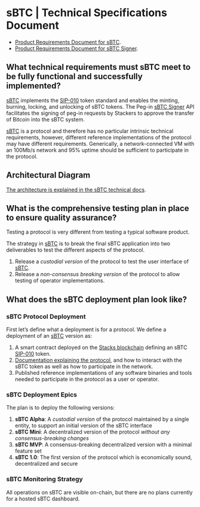 # sBTC | Technical Specifications Document

- [Product Requirements Document for sBTC](sbtc-prd.md).
- [Product Requirements Document for sBTC Signer](sbtc-signer-prd.md).

## What technical requirements must sBTC meet to be fully functional and successfully implemented?

[sBTC](./../sBTC-FAQ.md) implements the [SIP-010](https://github.com/stacksgov/sips/blob/main/sips/sip-010/sip-010-fungible-token-standard.md) token standard and enables the minting, burning, locking, and unlocking of sBTC tokens. The Peg-in [sBTC Signer](./sbtc-signer-prd.md) API facilitates the signing of peg-in requests by Stackers to approve the transfer of Bitcoin into the sBTC system.

[sBTC](./../sBTC-FAQ.md) is a protocol and therefore has no particular intrinsic technical requirements, however, different reference implementations of the protocol may have different requirements. Generically, a network-connected VM with an 100Mb/s network and 95% uptime should be sufficient to participate in the protocol.

## Architectural Diagram

[The architecture is explained in the sBTC technical docs](https://github.com/stacks-network/sbtc-docs/blob/master/src/architecture.md).

## What is the comprehensive testing plan in place to ensure quality assurance?

Testing a protocol is very different from testing a typical software product.

The strategy in [sBTC](./../sBTC-FAQ.md) is to break the final sBTC application into two deliverables to test the different aspects of the protocol.

1. Release a _custodial version_ of the protocol to test the user interface of [sBTC](./../sBTC-FAQ.md).
2. Release a _non-consensus breaking version_ of the protocol to allow testing of operator implementations.

## What does the sBTC deployment plan look like?

### sBTC Protocol Deployment

First let’s define what a deployment is for a protocol. We define a deployment of an [sBTC](./../sBTC-FAQ.md) version as:

1. A smart contract deployed on the [Stacks blockchain](https://github.com/stacks-network/stacks-blockchain/) defining an sBTC [SIP-010](https://github.com/stacksgov/sips/blob/main/sips/sip-010/sip-010-fungible-token-standard.md) token.
2. [Documentation explaining the protocol](https://github.com/stacks-network/sbtc-docs), and how to interact with the sBTC token as well as how to participate in the network.
3. Published reference implementations of any software binaries and tools needed to participate in the protocol as a user or operator.

### sBTC Deployment Epics

The plan is to deploy the following versions:

1. **sBTC Alpha**: A _custodial version_ of the protocol maintained by a single entity, to support an initial version of the sBTC interface
2. **sBTC Mini**: A decentralized version of the protocol _without any consensus-breaking changes_
3. **sBTC MVP**: A consensus-breaking decentralized version with a minimal feature set
4. **sBTC 1.0**: The first version of the protocol which is economically sound, decentralized and secure

### sBTC Monitoring Strategy

All operations on sBTC are visible on-chain, but there are no plans currently for a hosted sBTC dashboard.
